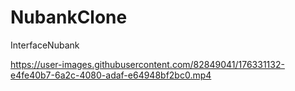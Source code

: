# NubankClone
InterfaceNubank



https://user-images.githubusercontent.com/82849041/176331132-e4fe40b7-6a2c-4080-adaf-e64948bf2bc0.mp4

